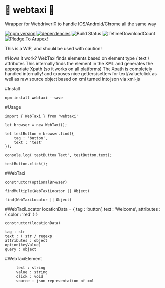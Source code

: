 # 🚖 webtaxi 🚖
Wrapper for WebdriverIO to handle IOS/Android/Chrome all the same way

[![npm version](https://badge.fury.io/js/webtaxi.svg)](https://badge.fury.io/js/webtaxi)
[![dependencies](https://david-dm.org/arupex/webtaxi.svg)](http://github.com/arupex/webtaxi)
![Build Status](https://api.travis-ci.org/arupex/webtaxi.svg?branch=master) 
![lifetimeDownloadCount](https://img.shields.io/npm/dt/webtaxi.svg?maxAge=2592000)
<a href='https://pledgie.com/campaigns/31873'><img alt='Pledge To Arupex!' src='https://pledgie.com/campaigns/31873.png?skin_name=chrome' border='0' ></a>


This is a WIP, and should be used with caution!

#Hows it work?
WebTaxi finds elements based on element type / text / attributes
This internally finds the element in the XML and generates the appropriate Xpath (so it works on all platforms)
The Xpath is completely handled internally! and exposes nice getters/setters for text/value/click as well as raw source object based on xml turned into json via xml-js
    
#Install

    npm install webtaxi --save
    
#Usage

    import { WebTaxi } from 'webtaxi'
    
    let browser = new WebTaxi();
    
    let testButton = browser.find({
        tag : 'button',
        text : 'test'
    });
    
    console.log('testButton Text', testButton.text);
    
    testButton.click();
    
    
#WebTaxi
   
    constructor(optionalBrowser)
   
    findMultiple(WebTaxiLocator || Object)
   
    find(WebTaxiLocator || Object)

#WebTaxiLocator
    locationData =  {
                        tag : ‘button’,
                        text : ‘Welcome’,
                        attributes : {
                            color : ‘red'
                        }
                    }
                    
    constructor(locationData)

    tag : str
    text : ( str / regexp )
    attributes : object
    option(keyValue)
    query : object 
     
#WebTaxiElement

         text : string
         value : string
         click : void
         source : json representation of xml